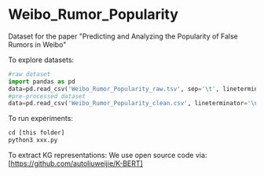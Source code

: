 # Weibo_Rumor_Popularity
Dataset for the paper "Predicting and Analyzing the Popularity of False Rumors in Weibo" 

To explore datasets:
```python
#raw dataset
import pandas as pd
data=pd.read_csv('Weibo_Rumor_Popularity_raw.tsv', sep='\t', lineterminator='\n')
#pre-processed dataset
data=pd.read_csv('Weibo_Rumor_Popularity_clean.csv', lineterminator='\n')
```
To run experiments:
```python
cd [this folder]
python3 xxx.py
```
To extract KG representations:
We use open source code via: [https://github.com/autoliuweijie/K-BERT]
